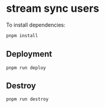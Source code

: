 # stream sync users

To install dependencies:

```bash
pnpm install
```

## Deployment

```shell
pnpm run deploy
```

## Destroy

```shell
pnpm run destroy
```
